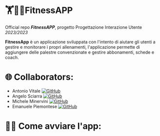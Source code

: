 
<html>
<body>
<h1> 🏋💪🏻FitnessAPP </h1>
<p>Official repo <strong><i>FitnessAPP</i></strong>, progetto Progettazione Interazione Utente <i>2023/2023</i></p>

 <p><strong>FitnessApp</strong> è un applicazione sviluppata con l'intento di aiutare gli utenti a gestire e monitorare i propri allenamenti, l'applicazione permette di aggiungere delle palestre convenzionate
   e gestire abbonamenti, schede e coach.
</p>

<h1>🌐 Collaborators:</h1>

<ul>
	<li>Antonio Vitale 
 		<a href="https://github.com/vitalelele">
			<img src="https://img.shields.io/badge/GitHub-100000?logo=github&logoColor=white" alt="GitHub" style="max-width: 100%;">
  		</a>
  	 </li>
   	<li>Angelo Sciarra 
 		<a href="https://github.com/Angelo-Sciarra">
			<img src="https://img.shields.io/badge/GitHub-100000?logo=github&logoColor=white" alt="GitHub" style="max-width: 100%;">
  		</a>
  	</li>
	<li>Michele Minervini
 		<a href="https://github.com/MicheleMinervini06">
			<img src="https://img.shields.io/badge/GitHub-100000?logo=github&logoColor=white" alt="GitHub" style="max-width: 100%;">		
  		</a>
   	</li>
   	<li>Emanuele Piemontese
 		 <a href="https://github.com/EmanuelePiemontese">
			<img src="https://img.shields.io/badge/GitHub-100000?logo=github&logoColor=white" alt="GitHub" style="max-width: 100%;">
  		</a>
   	</li>
</ul>

<h1>👨‍💻 Come avviare l'app:</h1>


</html>
